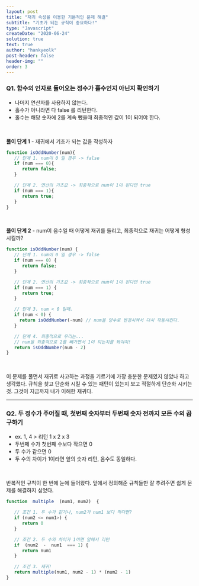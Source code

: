 ```yaml
---
layout: post
title: "재귀 속성을 이용한 기본적인 문제 해결"
subtitle: "기초가 되는 규칙이 중요하다!"
type: "Javascript"
createDate: "2020-06-24"
solution: true
text: true
author: "hankyeolk"
post-header: false
header-img: ""
order: 3
---
```


### Q1. 함수의 인자로 들어오는 정수가 홀수인지 아닌지 확인하기

- 나머지 연산자를 사용하지 않는다.
- 홀수가 아니라면 다 false 를 리턴한다.
- 홀수는 해당 숫자에 2를 계속 뺐을때 최종적인 값이 1이 되어야 한다.

<br>

**풀이 단계 1** - 재귀에서 기초가 되는 값을 작성하자

```js
function isOddNumber(num){
   // 단계 1. num이 0 일 경우 -> false
   if (num === 0){
      return false;
   }

   // 단계 2. 연산의 기초값 -> 최종적으로 num이 1이 된다면 true
   if (num === 1){
      return true;
   }
}
```
<br>

**풀이 단계 2** - num이 음수일 때 어떻게 재귀를 돌리고, 최종적으로 재귀는 어떻게 형성시킬까?

```js
function isOddNumber(num) {
   // 단계 1. num이 0 일 경우 -> false
   if (num === 0) {
      return false;
   }

   // 단계 2. 연산의 기초값 -> 최종적으로 num이 1이 된다면 true
   if (num === 1) {
      return true;
   }

   // 단계 3. num < 0 일때.
   if (num < 0) {
     return isOddNumber(-num) // num을 양수로 변경시켜서 다시 작동시킨다.
   }

   // 단계 4. 최종적으로 우리는...
   // num을 최종적으로 2를 빼가면서 1이 되는지를 봐야지!
   return isOddNumber(num - 2)
}
```
<br>

이 문제를 풀면서 재귀로 사고하는 과정을 기르기에 가장 충분한 문제였지 않았나 하고 생각했다. 규칙을 찾고 단순화 시킬 수 있는 패턴이 있는지 보고 적절하게 단순화 시키는 것. 그것이 지금까지 내가 이해한 재귀다.
<br>

---

### Q2. 두 정수가 주어질 때, 첫번째 숫자부터 두번째 숫자 전까지 모든 수의 곱 구하기

- ex. 1, 4  > 리턴 1 x 2 x 3
- 두번쩨 수가 첫번째 수보다 작으면 0
- 두 수가 같으면 0
- 두 수의 차이가 1이라면 앞의 숫자 리턴, 음수도 동일하다.
<br>

반복적인 규칙이 한 번에 눈에 들어왔다. 앞에서 정의해준 규칙들만 잘 추려주면 쉽게 문제를 해결하지 싶었다.
<br>

```js
function  multiple  (num1, num2)  {
   
   // 조건 1. 두 수가 같거나, num2가 num1 보다 작다면?
   if (num2 <= num1>) {
      return 0
   }

   // 조건 2. 두 수의 차이가 1이면 앞에서 리턴
   if  (num2  -  num1  === 1) {
      return num1
   }

   // 조건 3. 재귀!
   return multiple(num1, num2 - 1) * (num2 - 1)
}
```